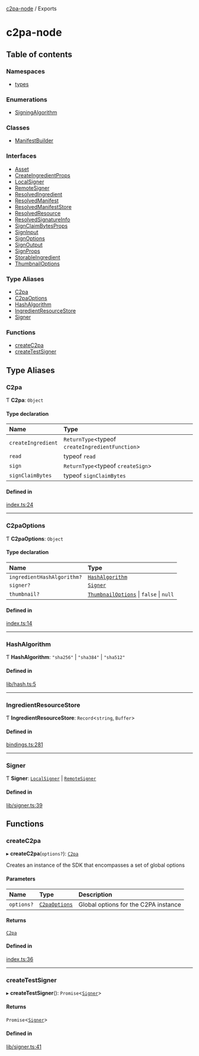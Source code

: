 [c2pa-node](README.md) / Exports

# c2pa-node

## Table of contents

### Namespaces

- [types](modules/types.md)

### Enumerations

- [SigningAlgorithm](enums/SigningAlgorithm.md)

### Classes

- [ManifestBuilder](classes/ManifestBuilder.md)

### Interfaces

- [Asset](interfaces/Asset.md)
- [CreateIngredientProps](interfaces/CreateIngredientProps.md)
- [LocalSigner](interfaces/LocalSigner.md)
- [RemoteSigner](interfaces/RemoteSigner.md)
- [ResolvedIngredient](interfaces/ResolvedIngredient.md)
- [ResolvedManifest](interfaces/ResolvedManifest.md)
- [ResolvedManifestStore](interfaces/ResolvedManifestStore.md)
- [ResolvedResource](interfaces/ResolvedResource.md)
- [ResolvedSignatureInfo](interfaces/ResolvedSignatureInfo.md)
- [SignClaimBytesProps](interfaces/SignClaimBytesProps.md)
- [SignInput](interfaces/SignInput.md)
- [SignOptions](interfaces/SignOptions.md)
- [SignOutput](interfaces/SignOutput.md)
- [SignProps](interfaces/SignProps.md)
- [StorableIngredient](interfaces/StorableIngredient.md)
- [ThumbnailOptions](interfaces/ThumbnailOptions.md)

### Type Aliases

- [C2pa](modules.md#c2pa)
- [C2paOptions](modules.md#c2paoptions)
- [HashAlgorithm](modules.md#hashalgorithm)
- [IngredientResourceStore](modules.md#ingredientresourcestore)
- [Signer](modules.md#signer)

### Functions

- [createC2pa](modules.md#createc2pa)
- [createTestSigner](modules.md#createtestsigner)

## Type Aliases

### C2pa

Ƭ **C2pa**: `Object`

#### Type declaration

| Name | Type |
| :------ | :------ |
| `createIngredient` | `ReturnType`<typeof `createIngredientFunction`\> |
| `read` | typeof `read` |
| `sign` | `ReturnType`<typeof `createSign`\> |
| `signClaimBytes` | typeof `signClaimBytes` |

#### Defined in

[index.ts:24](https://github.com/contentauth/c2pa-node/blob/8f4a321/js-src/index.ts#L24)

___

### C2paOptions

Ƭ **C2paOptions**: `Object`

#### Type declaration

| Name | Type |
| :------ | :------ |
| `ingredientHashAlgorithm?` | [`HashAlgorithm`](modules.md#hashalgorithm) |
| `signer?` | [`Signer`](modules.md#signer) |
| `thumbnail?` | [`ThumbnailOptions`](interfaces/ThumbnailOptions.md) \| ``false`` \| ``null`` |

#### Defined in

[index.ts:14](https://github.com/contentauth/c2pa-node/blob/8f4a321/js-src/index.ts#L14)

___

### HashAlgorithm

Ƭ **HashAlgorithm**: ``"sha256"`` \| ``"sha384"`` \| ``"sha512"``

#### Defined in

[lib/hash.ts:5](https://github.com/contentauth/c2pa-node/blob/8f4a321/js-src/lib/hash.ts#L5)

___

### IngredientResourceStore

Ƭ **IngredientResourceStore**: `Record`<`string`, `Buffer`\>

#### Defined in

[bindings.ts:281](https://github.com/contentauth/c2pa-node/blob/8f4a321/js-src/bindings.ts#L281)

___

### Signer

Ƭ **Signer**: [`LocalSigner`](interfaces/LocalSigner.md) \| [`RemoteSigner`](interfaces/RemoteSigner.md)

#### Defined in

[lib/signer.ts:39](https://github.com/contentauth/c2pa-node/blob/8f4a321/js-src/lib/signer.ts#L39)

## Functions

### createC2pa

▸ **createC2pa**(`options?`): [`C2pa`](modules.md#c2pa)

Creates an instance of the SDK that encompasses a set of global options

#### Parameters

| Name | Type | Description |
| :------ | :------ | :------ |
| `options?` | [`C2paOptions`](modules.md#c2paoptions) | Global options for the C2PA instance |

#### Returns

[`C2pa`](modules.md#c2pa)

#### Defined in

[index.ts:36](https://github.com/contentauth/c2pa-node/blob/8f4a321/js-src/index.ts#L36)

___

### createTestSigner

▸ **createTestSigner**(): `Promise`<[`Signer`](modules.md#signer)\>

#### Returns

`Promise`<[`Signer`](modules.md#signer)\>

#### Defined in

[lib/signer.ts:41](https://github.com/contentauth/c2pa-node/blob/8f4a321/js-src/lib/signer.ts#L41)
